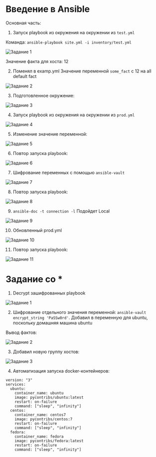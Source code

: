 # Введение в Ansible

Основная часть:

1. Запуск playbook из окружения на окружении из `test.yml`

Команда: `ansible-playbook site.yml -i inventory/test.yml`

![Задание 1](images/1.png)

Значение факта для хоста: 12

2. Поменял в examp.yml Значение переменной `some_fact` с 12 на all default fact 

![Задание 2](images/2.png)

3. Подготовленное окружение:

![Задание 3](images/3.png)

4. Запуск playbook из окружения на окружении из `prod.yml`

![Задание 4](images/4.png)

5. Изменение значение переменной:

![Задание 5](images/5.png)

6. Повтор запуска playbook:

![Задание 6](images/6.png)

7. Шифрование переменных с помощью `ansible-vault`

![Задание 7](images/7.png)

8. Повтор запуска playbook:

![Задание 8](images/8.png)

9. `ansible-doc -t connection -l`
Подойдет Local

![Задание 9](images/9.png)

10. Обновленный prod.yml

![Задание 10](images/10.png)

11. Повтор запуска playbook:

![Задание 11](images/11.png)

# Задание со *

1. Decrypt зашифрованных playbook

![Задание 1](images/12.png)

2. Шифрование отдельного значения переменной: `ansible-vault encrypt_string 'PaSSw0rd'`. Добавил в переменную для ubuntu, поскольку домашняя машина ubuntu

Вывод фактов: 

![Задание 2](images/13.png)

3. Добавил новую группу хостов:


![Задание 3](images/15.png)

4. Автоматизация запуска docker-контейнеров:
```docker
version: "3"
services:
  ubuntu:
    container_name: ubuntu
    image: pycontribs/ubuntu:latest
    restart: on-failure
    command: ["sleep", "infinity"]
  centos:
    container_name: centos7
    image: pycontribs/centos:7
    restart: on-failure
    command: ["sleep", "infinity"]
  fedora:
    container_name: fedora
    image: pycontribs/fedora:latest
    restart: on-failure
    command: ["sleep", "infinity"]
```